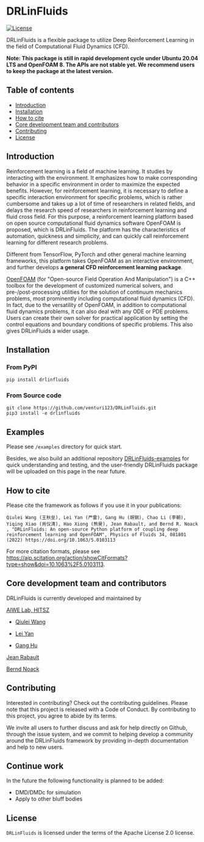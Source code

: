 # DRLinFluids
[![License](https://img.shields.io/badge/license-Apache%202.0-blue.svg)](https://github.com/venturi123/DRLinFluids/blob/main/LICENSE)

DRLinFluids is a flexible package to utilize Deep Reinforcement Learning in the field of Computational Fluid Dynamics (CFD).

**Note: This package is still in rapid development cycle under Ubuntu 20.04 LTS and OpenFOAM 8. The APIs are not stable yet. We recommend users to keep the package at the latest version.**

## Table of contents

- [Introduction](#introduction)
- [Installation](#installation)
- [How to cite](#how-to-cite)
- [Core development team and contributors](#core-development-team-and-contributors)
- [Contributing](#contributing)
- [License](#license)


## Introduction

Reinforcement learning is a field of machine learning. It studies by interacting with the environment. It emphasizes how to make corresponding behavior in a specific environment in order to maximize the expected benefits. However, for reinforcement learning, it is necessary to define a specific interaction environment for specific problems, which is rather cumbersome and takes up a lot of time of researchers in related fields, and delays the research speed of researchers in reinforcement learning and fluid cross field. For this purpose, a reinforcement learning platform based on open source computational fluid dynamics software OpenFOAM is proposed, which is DRLinFluids. The platform has the characteristics of automation, quickness and simplicity, and can quickly call reinforcement learning for different research problems.

Different from TensorFlow, PyTorch and other general machine learning frameworks, this platform takes OpenFOAM as an interactive environment, and further develops **a general CFD reinforcement learning package**.

[OpenFOAM](https://en.wikipedia.org/wiki/OpenFOAM) (for "Open-source Field Operation And Manipulation") is a C++ toolbox for the development of customized numerical solvers, and pre-/post-processing utilities for the solution of continuum mechanics problems, most prominently including computational fluid dynamics (CFD). In fact, due to the versatility of OpenFOAM, in addition to computational fluid dynamics problems, it can also deal with any ODE or PDE problems. Users can create their own solver for practical application by setting the control equations and boundary conditions of specific problems. This also gives DRLinFluids a wider usage.


## Installation

### From PyPI

```bash
pip install drlinfluids
```

### From Source code

```
git clone https://github.com/venturi123/DRLinFluids.git
pip3 install -e drlinfluids
```


## Examples

Please see `/examples` directory for quick start.

Besides, we also build an additional repository [DRLinFluids-examples](https://github.com/venturi123/DRLinFluids-examples) for quick understanding and testing, and the user-friendly DRLinFluids package will be uploaded on this page in the near future.


## How to cite

Please cite the framework as follows if you use it in your publications:

```
Qiulei Wang (王秋垒), Lei Yan (严雷), Gang Hu (胡钢), Chao Li (李朝), Yiqing Xiao (肖仪清), Hao Xiong (熊昊), Jean Rabault, and Bernd R. Noack , "DRLinFluids: An open-source Python platform of coupling deep reinforcement learning and OpenFOAM", Physics of Fluids 34, 081801 (2022) https://doi.org/10.1063/5.0103113
```

For more citation formats, please see https://aip.scitation.org/action/showCitFormats?type=show&doi=10.1063%2F5.0103113.


## Core development team and contributors

DRLinFluids is currently developed and maintained by 

[AIWE Lab, HITSZ](http://aiwe.hitsz.edu.cn)

- [Qiulei Wang](https://github.com/venturi123)

- [Lei Yan](https://github.com/1900360)

- [Gang Hu](http://faculty.hitsz.edu.cn/hugang)

[Jean Rabault](https://github.com/jerabaul29)

[Bernd Noack](http://www.berndnoack.com/)


## Contributing
Interested in contributing? Check out the contributing guidelines. Please note that this project is released with a Code of Conduct. By contributing to this project, you agree to abide by its terms.

We invite all users to further discuss and ask for help directly on Github, through the issue system, and we commit to helping develop a community around the DRLinFluids framework by providing in-depth documentation and help to new users.

## Continue work
In the future the following functionality is planned to be added:
- DMD/DMDc for simulation
- Apply to other bluff bodies

## License
`DRLinFluids` is licensed under the terms of the Apache License 2.0 license.
